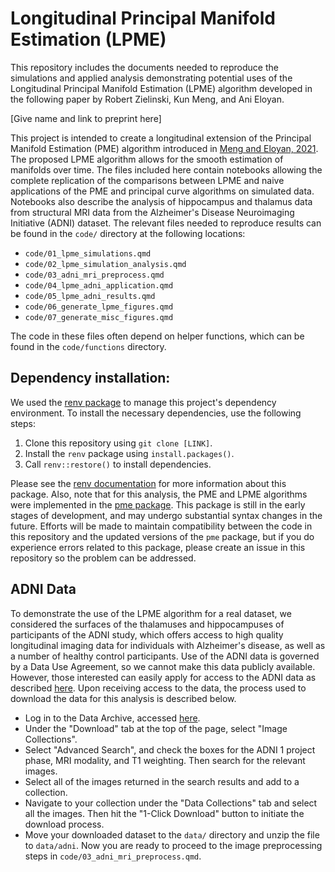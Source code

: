 # Longitudinal Principal Manifold Estimation (LPME)

This repository includes the documents needed to reproduce the simulations and applied analysis demonstrating potential uses of the Longitudinal Principal Manifold Estimation (LPME) algorithm developed in the following paper by Robert Zielinski, Kun Meng, and Ani Eloyan.

[Give name and link to preprint here]

This project is intended to create a longitudinal extension of the Principal Manifold Estimation (PME) algorithm introduced in [Meng and Eloyan, 2021](https://pubmed.ncbi.nlm.nih.gov/35813449/). The proposed LPME algorithm allows for the smooth estimation of manifolds over time. The files included here contain notebooks allowing the complete replication of the comparisons between LPME and naive applications of the PME and principal curve algorithms on simulated data. Notebooks also describe the analysis of hippocampus and thalamus data from structural MRI data from the Alzheimer's Disease Neuroimaging Initiative (ADNI) dataset. The relevant files needed to reproduce results can be found in the `code/` directory at the following locations:

- `code/01_lpme_simulations.qmd`
- `code/02_lpme_simulation_analysis.qmd`
- `code/03_adni_mri_preprocess.qmd`
- `code/04_lpme_adni_application.qmd`
- `code/05_lpme_adni_results.qmd`
- `code/06_generate_lpme_figures.qmd`
- `code/07_generate_misc_figures.qmd`

The code in these files often depend on helper functions, which can be found in the `code/functions` directory.

## Dependency installation:

We used the [renv package](https://rstudio.github.io/renv/) to manage this project's dependency environment. To install the necessary dependencies, use the following steps:

1. Clone this repository using `git clone [LINK]`.
2. Install the `renv` package using `install.packages()`.
3. Call `renv::restore()` to install dependencies.

Please see the [renv documentation](https://rstudio.github.io/renv/) for more information about this package. Also, note that for this analysis, the PME and LPME algorithms were implemented in the [pme package](https://github.com/rjzielinski/pme). This package is still in the early stages of development, and may undergo substantial syntax changes in the future. Efforts will be made to maintain compatibility between the code in this repository and the updated versions of the `pme` package, but if you do experience errors related to this package, please create an issue in this repository so the problem can be addressed.

## ADNI Data

To demonstrate the use of the LPME algorithm for a real dataset, we considered the surfaces of the thalamuses and hippocampuses of participants of the ADNI study, which offers access to high quality longitudinal imaging data for individuals with Alzheimer's disease, as well as a number of healthy control participants. Use of the ADNI data is governed by a Data Use Agreement, so we cannot make this data publicly available. However, those interested can easily apply for access to the ADNI data as described [here](https://adni.loni.usc.edu/data-samples/access-data/). Upon receiving access to the data, the process used to download the data for this analysis is described below.

- Log in to the Data Archive, accessed [here](https://ida.loni.usc.edu/login.jsp?project=ADNI).
- Under the "Download" tab at the top of the page, select "Image Collections".
- Select "Advanced Search", and check the boxes for the ADNI 1 project phase, MRI modality, and T1 weighting. Then search for the relevant images.
- Select all of the images returned in the search results and add to a collection.
- Navigate to your collection under the "Data Collections" tab and select all the images. Then hit the "1-Click Download" button to initiate the download process.
- Move your downloaded dataset to the `data/` directory and unzip the file to `data/adni`. Now you are ready to proceed to the image preprocessing steps in `code/03_adni_mri_preprocess.qmd`.


